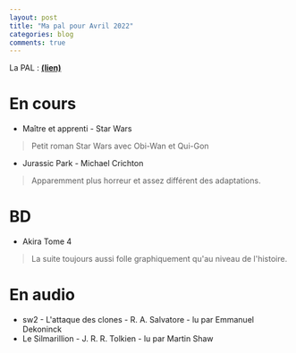 ```yaml
---
layout: post
title: "Ma pal pour Avril 2022"
categories: blog
comments: true
---
```


La PAL : [**(lien)**](https://homeostasie.github.io/bouquins/pal/)

# En cours 

- Maître et apprenti - Star Wars
> Petit roman Star Wars avec Obi-Wan et Qui-Gon

- Jurassic Park - Michael Crichton
> Apparemment plus horreur et assez différent des adaptations.

# BD

- Akira Tome 4
> La suite toujours aussi folle graphiquement qu'au niveau de l'histoire.

# En audio

- sw2 - L'attaque des clones -  R. A. Salvatore - lu par Emmanuel Dekoninck
- Le Silmarillion -  J. R. R. Tolkien - lu par  Martin Shaw